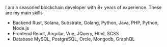 I am a seasoned blockchain developer with 8+ years of experience.
These are my main skills
- Backend
  Rust, Solana, Substrate, Golang, Python, Java, PHP, Python, Node.js
- Frontend
  React, Angular, Vue, JQuery, Html, SCSS
- Database
  MySQL, PostgreSQL, Orcle, Mongodb, GraphQL
